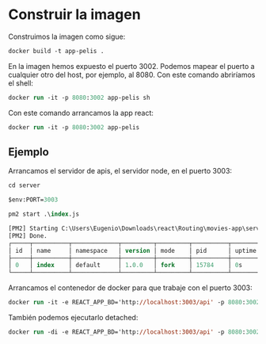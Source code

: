 # Construir la imagen

Construimos la imagen como sigue:

```ps
docker build -t app-pelis .
```

En la imagen hemos expuesto el puerto 3002. Podemos mapear el puerto a cualquier otro del host, por ejemplo, al 8080. Con este comando abriríamos el shell:

```ps
docker run -it -p 8080:3002 app-pelis sh
```

Con este comando arrancamos la app react:

```ps
docker run -it -p 8080:3002 app-pelis
```

## Ejemplo

Arrancamos el servidor de apis, el servidor node, en el puerto 3003:

```ps
cd server

$env:PORT=3003

pm2 start .\index.js

[PM2] Starting C:\Users\Eugenio\Downloads\react\Routing\movies-app\server\index.js in fork_mode (1 instance)
[PM2] Done.
┌─────┬──────────┬─────────────┬─────────┬─────────┬──────────┬────────┬──────┬───────────┬──────────┬──────────┬──────────┬──────────┐
│ id  │ name     │ namespace   │ version │ mode    │ pid      │ uptime │ ↺    │ status    │ cpu      │ mem      │ user     │ watching │
├─────┼──────────┼─────────────┼─────────┼─────────┼──────────┼────────┼──────┼───────────┼──────────┼──────────┼──────────┼──────────┤
│ 0   │ index    │ default     │ 1.0.0   │ fork    │ 15784    │ 0s     │ 0    │ online    │ 0%       │ 31.2mb   │ Eugenio  │ disabled │
└─────┴──────────┴─────────────┴─────────┴─────────┴──────────┴────────┴──────┴───────────┴──────────┴──────────┴──────────┴──────────┘
```

Arrancamos el contenedor de docker para que trabaje con el puerto 3003:

```ps
docker run -it -e REACT_APP_BD='http://localhost:3003/api' -p 8080:3002 app-pelis
```

También podemos ejecutarlo detached:

```ps
docker run -di -e REACT_APP_BD='http://localhost:3003/api' -p 8080:3002 app-pelis
```